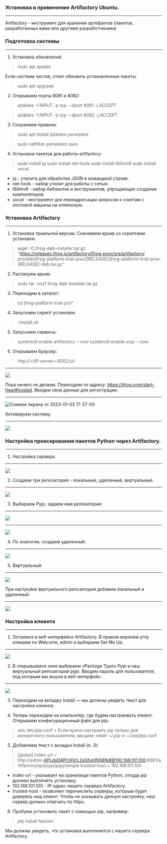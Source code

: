 ### Установка и применение Artifactory Ubuntu.
---
Artifactory - инструмент для хранения артефактов (пакетов, разработанных вами или другими разработчиками)
### Подготовка системы
---
1. Установка обновлений:
  > sudo apt apdate

   Если система чистая, стоит обновить установленные пакеты.
  > sudo apt upgrade

2. Открываем порты 8081 и 8082:
  > iptables -I INPUT -p tcp --dport 8081 -j ACCEPT

  > iptables -I INPUT -p tcp --dport 8082 -j ACCEPT


3. Сохраняем правила:
  > sudo apt install iptables-persistent

  > sudo netfilter-persistent save

4. Установка пакетов для работы artifactory:
  > sudo install jq
  > sudo install net-tools
  > sudo install libllvm9
  > sudo install socat
  * jq - утилита для обработки JSON в командной строке.
  * net-tools - набор утилит для работы с сетью.
  * libllmv9 - набор библиотек и инструментов, упрощающих создание компиляторов.
  * socat - инструмент для переадресации запросов к сокетам с хостовой машины на клиенскую.

### Установка Artifactory
---
1. Установка триальной версии. Скачиваем архив со скриптами установки:
  > wget -O jfrog-deb-installer.tar.gz "https://releases.jfrog.io/artifactory/jfrog-prox/org/artifactory/  pro/deb/jfrog-platform-trial-prox/[RELEASE]/jfrog-platform-trial-prox-[RELEASE]-deb.tar.gz"

2. Распакуем архив:
  > sudo tar -xvzf jfrog-deb-installer.tar.gz

3. Переходим в каталог:
  > cd jfrog-platform-trial-pro\*

4. Запускаем скрипт установки:
  > ./install.sh

5. Запускаем сервисы:
  > systemctl enable artifactory --now
  > systemctl enable xray --now

6. Открываем браузер:
  > http://\<\IP-server\>\:8082/ui/
---
  
  ![](https://www.dmosk.ru/img/miniinstruktions/artifactory-ubuntu/01.jpg)

  Пока ничего не делаем. Переходим по адресу: https://jfrog.com/start-free/#hosted.
  Вводим свои данные для регистрации:
  
 ---
![Снимок экрана от 2023-01-03 17-27-00](https://user-images.githubusercontent.com/95434302/210376867-8b229227-b950-415a-a9f1-1a785dc72fac.png)

  Активируем систему:
 
 ---
  ![](https://www.dmosk.ru/img/miniinstruktions/artifactory-ubuntu/03.jpg)

### Настройка проксирования пакетов Python через Artifactory.
---
1. Настройка сервера.
---

  ![](https://www.dmosk.ru/img/miniinstruktions/artifactory-ubuntu/04.jpg)

2. Создаем три репозитория - локальный, удаленный, виртуальный.
---

  ![](https://www.dmosk.ru/img/miniinstruktions/artifactory-ubuntu/05.jpg)
  
3. Выбираем Pypi, задаем имя репозитория:
---

  ![](https://www.dmosk.ru/img/miniinstruktions/artifactory-ubuntu/06.jpg)
  
---

  ![](https://www.dmosk.ru/img/miniinstruktions/artifactory-ubuntu/07.jpg)

4. По аналогии, создаем удаленный:
---

  ![](https://www.dmosk.ru/img/miniinstruktions/artifactory-ubuntu/08.jpg)

5. Виртуальный:
---

  ![](https://www.dmosk.ru/img/miniinstruktions/artifactory-ubuntu/09.jpg)

  При настройке виртуального репозитория добавим локальный и удаленный:
  
---

  ![](https://www.dmosk.ru/img/miniinstruktions/artifactory-ubuntu/10.jpg)

### Настройка клиента
---
1. Остаемся в веб-интерфейсе Artifactory. В правом верхнем углу кликаем по Welcome, admin и выбираем Set Me Up:
---

  ![](https://www.dmosk.ru/img/miniinstruktions/artifactory-ubuntu/11.jpg)

2. В открывшемся окне выбираем «Package Type» Pypi и наш виртуальный репозиторий pypi. Вводим пароль для пользователя, под которым мы вошли в веб-интерфейс:
---

  ![](https://www.dmosk.ru/img/miniinstruktions/artifactory-ubuntu/12.jpg)

3. Переходим на вкладку Install — мы должны увидеть текст для настройки клиента.

4. Теперь переходим на компьютер, где будем настраивать клиент. Открываем конфигурационный файл для pip:
  > vim /etc/pip.conf
    > Если нужно настроить pip только для конкретного пользователя, вводим:
      mkdir ~/.pip
      vi ~/.pip/pip.conf

5. Добавляем текст с вкладки Install (п. 3):
  > [global]
index-url = http://admin:APLdxDAPCHVrL2sGfuh1N58fk8@192.168.101.100:8081/artifactory/api/pypi/pipy/simple
trusted-host = 192.168.101.100
  * index-url - указывает на хранилище пакетов Python, откуда pip должен выполнять установку.
  * 192.168.101.100 - IP-адрес нашего сервера Artifactory.
  * trusted-host - позволяет перечислить серверы, которым будет доверять наш клиент. Чтобы не указывать данную настройку, наш сервер должен отвечать по https.

6. Пробуем установить пакет с помощью pip, например:
  > pip install favicon

  Мы должны увидеть, что установка выполняется с нашего сервера Artifactory.
